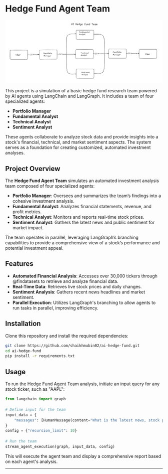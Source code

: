 # Hedge Fund Agent Team

![Hedge Fund Agent Team](hf.png)

This project is a simulation of a basic hedge fund research team powered by AI agents using LangChain and LangGraph. It includes a team of four specialized agents:

- **Portfolio Manager**
- **Fundamental Analyst**
- **Technical Analyst**
- **Sentiment Analyst**

These agents collaborate to analyze stock data and provide insights into a stock's financial, technical, and market sentiment aspects. The system serves as a foundation for creating customized, automated investment analyses.

## Project Overview

The **Hedge Fund Agent Team** simulates an automated investment analysis team composed of four specialized agents:

- **Portfolio Manager**: Oversees and summarizes the team’s findings into a cohesive investment analysis.
- **Fundamental Analyst**: Analyzes financial statements, revenue, and profit metrics.
- **Technical Analyst**: Monitors and reports real-time stock prices.
- **Sentiment Analyst**: Gathers the latest news and public sentiment for market impact.

The team operates in parallel, leveraging LangGraph’s branching capabilities to provide a comprehensive view of a stock’s performance and potential investment appeal.

## Features

- **Automated Financial Analysis**: Accesses over 30,000 tickers through @findatasets to retrieve and analyze financial data.
- **Real-Time Data**: Retrieves live stock prices and daily changes.
- **Sentiment Analysis**: Gathers recent news headlines and market sentiment.
- **Parallel Execution**: Utilizes LangGraph's branching to allow agents to run tasks in parallel, improving efficiency.

## Installation

Clone this repository and install the required dependencies:

```bash
git clone https://github.com/shaikhmubin02/ai-hedge-fund.git
cd ai-hedge-fund
pip install -r requirements.txt
```

## Usage

To run the Hedge Fund Agent Team analysis, initiate an input query for any stock ticker, such as "AAPL":

```python
from langchain import graph

# Define input for the team
input_data = {
    "messages": [HumanMessage(content="What is the latest news, stock price, and revenue for AAPL?")]
}
config = {"recursion_limit": 10}

# Run the team
stream_agent_execution(graph, input_data, config)
```

This will execute the agent team and display a comprehensive report based on each agent's analysis.

---